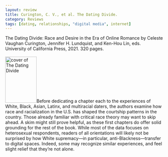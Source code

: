 ```yaml
---
layout: review
title: Curington, C. V., et al. The Dating Divide.
category: Reviews
tags: [dating, relationships, "digital media", internet]
---
```

<span class="title">The Dating Divide: Race and Desire in the Era of Online Romance</span> by Celeste Vaughan Curington, Jennifer H. Lundquist, and Ken-Hou Lin, eds.<br>
<span class="publisher">University of California Press, 2021. 320 pages.</span><br><br>
<span class="book1"><img src="https://images.ucpress.edu/covers/isbn13/9780520293458.jpg" width="100" height="147" alt="cover of The Dating Divide"></span>Before dedicating a chapter each to the experiences of White, Black, Asian, Latinx, and multiracial daters, the authors examine how race and racialization in the U.S. has shaped the courtship patterns in the country. Those already familiar with critical race theory may want to skip ahead. A skim might still prove helpful, as these first chapters do offer solid grounding for the rest of the book. While most of the data focuses on heterosexual respondents, readers of all orientations will likely not be surprised by how White supremacy—in particular, anti-Blackness—transfer to digital spaces. Indeed, some may recognize similar experiences, and feel slight relief that they’re not alone.
